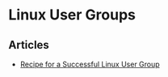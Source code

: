 # Linux User Groups

## Articles

 * [Recipe for a Successful Linux User Group](http://linuxmafia.com/faq/Linux_PR/newlug.html)
